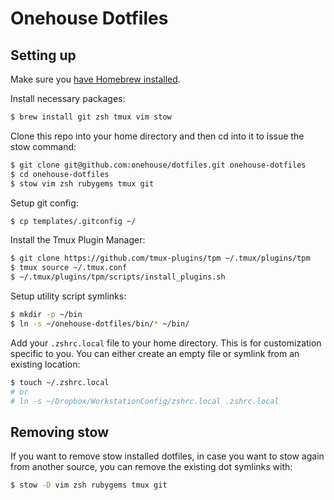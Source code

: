 # Onehouse Dotfiles

## Setting up

Make sure you [have Homebrew installed](https://brew.sh/).

Install necessary packages:

```bash
$ brew install git zsh tmux vim stow
```

Clone this repo into your home directory and then cd into it to issue the stow command:

```bash
$ git clone git@github.com:onehouse/dotfiles.git onehouse-dotfiles
$ cd onehouse-dotfiles
$ stow vim zsh rubygems tmux git
```

Setup git config:

```bash
$ cp templates/.gitconfig ~/
```

Install the Tmux Plugin Manager:

```bash
$ git clone https://github.com/tmux-plugins/tpm ~/.tmux/plugins/tpm
$ tmux source ~/.tmux.conf
$ ~/.tmux/plugins/tpm/scripts/install_plugins.sh
```

Setup utility script symlinks:

```bash
$ mkdir -p ~/bin
$ ln -s ~/onehouse-dotfiles/bin/* ~/bin/
```

Add your `.zshrc.local` file to your home directory.  This is for customization specific to you.  You can either create an empty file or symlink from an existing location:

```bash
$ touch ~/.zshrc.local
# or
# ln -s ~/Dropbox/WorkstationConfig/zshrc.local .zshrc.local
```

## Removing stow

If you want to remove stow installed dotfiles, in case you want to stow again from another source, you can remove the existing dot symlinks with:

```bash
$ stow -D vim zsh rubygems tmux git
```
